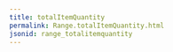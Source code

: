 ```yaml
---
title: totalItemQuantity
permalink: Range.totalItemQuantity.html
jsonid: range_totalitemquantity
---
```

